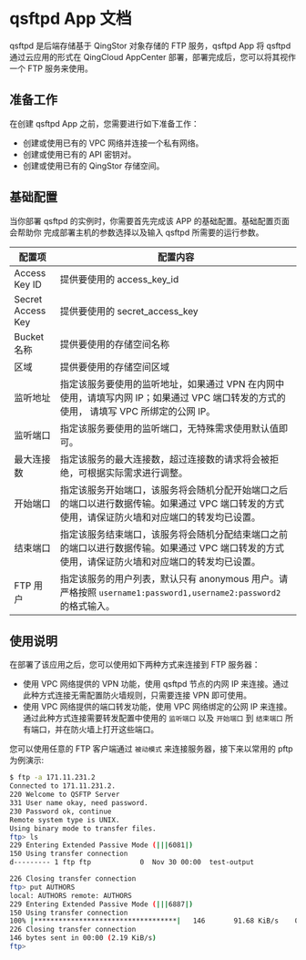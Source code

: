 ---
---

# qsftpd App 文档

qsftpd 是后端存储基于 QingStor 对象存储的 FTP 服务，qsftpd App 将 qsftpd 通过云应用的形式在 QingCloud AppCenter 部署，部署完成后，您可以将其视作一个 FTP 服务来使用。

## 准备工作

在创建 qsftpd App 之前，您需要进行如下准备工作：

- 创建或使用已有的 VPC 网络并连接一个私有网络。
- 创建或使用已有的 API 密钥对。
- 创建或使用已有的 QingStor 存储空间。

## 基础配置

当你部署 qsftpd 的实例时，你需要首先完成该 APP 的基础配置。基础配置页面会帮助你 完成部署主机的参数选择以及输入 qsftpd 所需要的运行参数。

配置项               | 配置内容
----------------- | -----------------------------------------------------------------------------------
Access Key ID     | 提供要使用的 access_key_id
Secret Access Key | 提供要使用的 secret_access_key
Bucket 名称         | 提供要使用的存储空间名称
区域                | 提供要使用的存储空间区域
监听地址              | 指定该服务要使用的监听地址，如果通过 VPN 在内网中使用，请填写内网 IP；如果通过 VPC 端口转发的方式的使用， 请填写 VPC 所绑定的公网 IP。
监听端口              | 指定该服务要使用的监听端口，无特殊需求使用默认值即可。
最大连接数             | 指定该服务的最大连接数，超过连接数的请求将会被拒绝，可根据实际需求进行调整。
开始端口              | 指定该服务开始端口，该服务将会随机分配开始端口之后的端口以进行数据传输。如果通过 VPC 端口转发的方式使用，请保证防火墙和对应端口的转发均已设置。
结束端口              | 指定该服务结束端口，该服务将会随机分配结束端口之前的端口以进行数据传输。如果通过 VPC 端口转发的方式使用，请保证防火墙和对应端口的转发均已设置。
FTP 用户            | 指定该服务的用户列表，默认只有 anonymous 用户。请严格按照 `username1:password1,username2:password2` 的格式输入。

## 使用说明

在部署了该应用之后，您可以使用如下两种方式来连接到 FTP 服务器：

- 使用 VPC 网络提供的 VPN 功能，使用 qsftpd 节点的内网 IP 来连接。通过此种方式连接无需配置防火墙规则，只需要连接 VPN 即可使用。
- 使用 VPC 网络提供的端口转发功能，使用 VPC 网络绑定的公网 IP 来连接。通过此种方式连接需要转发配置中使用的 `监听端口` 以及 `开始端口` 到 `结束端口` 所有端口，并在防火墙上打开这些端口。

您可以使用任意的 FTP 客户端通过 `被动模式` 来连接服务器，接下来以常用的 pftp 为例演示:

```bash
$ ftp -a 171.11.231.2
Connected to 171.11.231.2.
220 Welcome to QSFTP Server
331 User name okay, need password.
230 Password ok, continue
Remote system type is UNIX.
Using binary mode to transfer files.
ftp> ls
229 Entering Extended Passive Mode (|||6081|)
150 Using transfer connection
d--------- 1 ftp ftp            0  Nov 30 00:00  test-output

226 Closing transfer connection
ftp> put AUTHORS
local: AUTHORS remote: AUTHORS
229 Entering Extended Passive Mode (|||6887|)
150 Using transfer connection
100% |***********************************|   146       91.68 KiB/s    00:00 ETA
226 Closing transfer connection
146 bytes sent in 00:00 (2.19 KiB/s)
ftp>
```
